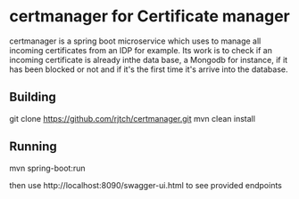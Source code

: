 # certmanager for Certificate manager 

certmanager  is a spring boot microservice which uses to manage all incoming certificates from an IDP for example. Its work is to check if an incoming certificate is already inthe data base, a Mongodb for instance, if it has been blocked or not and if it's the first time it's arrive into the database.

## Building

git clone https://github.com/rjtch/certmanager.git
mvn clean install

## Running

mvn spring-boot:run 

then use http://localhost:8090/swagger-ui.html to see provided endpoints 

